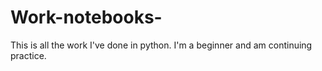 # Work-notebooks-
This is all the work I've done in python.
I'm a beginner and am continuing practice.
